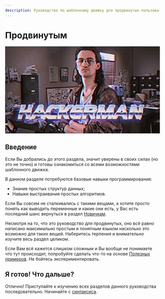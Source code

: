 ```yaml
---
description: Руководство по шаблонному движку для продвинутых пользователей
---
```


# Продвинутым

![](../../../.gitbook/assets/image%20%2816%29.png)

## Введение

Если Вы добрались до этого раздела, значит уверены в своих силах \(но это не точно\) и готовы ознакомиться со всеми возможностями шаблонного движка.

В данном разделе потребуются базовые навыки программирования:

* Знание простых структур данных; 
* Навыки выстраивания простых алгоритмов.

Если Вы совсем не сталкивались с такими вещами, а хотите просто понять как выводить переменные и какие они есть, у Вас есть последний шанс вернуться в раздел [Новичкам](../beginners/). 

Несмотря на то, что это руководство для продвинутых, оно всё равно написано максимально простым и понятным языком насколько это возможно для таких вещей. Наберитесь терпения и внимательно изучите весь раздел целиком.

Если Вам всё кажется слишком сложным и Вы вообще не понимаете что тут происходит, попробуйте сделать что-то на основе [Полезных примеров](../examples.md). Не бойтесь экспериментировать.

## Я готов! Что дальше?

Отлично! Приступайте к изучению всех разделов данного руководства последовательно. Начинайте с [синтаксиса](syntax/).





